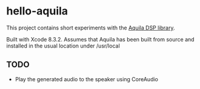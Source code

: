 # hello-aquila

This project contains short experiments with the [Aquila DSP library](http://aquila-dsp.org).

Built with Xcode 8.3.2. Assumes that Aquila has been built from source and installed in the usual location under /usr/local

## TODO

 - Play the generated audio to the speaker using CoreAudio

